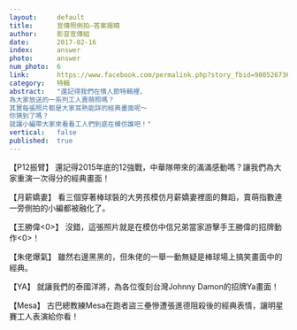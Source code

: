 ```yaml
---
layout:     default
title:      宣傳照側拍—答案揭曉
author:     影音宣傳組
date:       2017-02-16
index:      answer
photo:      answer
num_photo:  6
link:       https://www.facebook.com/permalink.php?story_fbid=900526736756111&id=815683195240466
category:   特輯
abstract:   "還記得我們在情人節特輯裡，
為大家放送的一系列工人賣萌照嗎？
其實每張照片都是大家耳熟能詳的經典畫面呢～
你猜到了嗎？
就讓小編帶大家來看看工人們到底在模仿誰吧！"
vertical:   false
published:  true
---
```


   【P12振臂】
   還記得2015年底的12強戰，中華隊帶來的滿滿感動嗎？讓我們為大家重演一次得分的經典畫面！

   【月薪嬌妻】
   看三個穿著棒球裝的大男孩模仿月薪嬌妻裡面的舞蹈，賣萌指數連一旁側拍的小編都被融化了。

   【王勝偉<0>】
   沒錯，這張照片就是在模仿中信兄弟當家游擊手王勝偉的招牌動作<0>！

   【朱佬爆氣】
   雖然右邊黑黑的，但朱佬的一舉一動無疑是棒球場上搞笑畫面中的經典。

   【YA】
   就讓我們的泰國洋將，為各位復刻台灣Johnny Damon的招牌Ya畫面！

   【Mesa】
   古巴總教練Mesa在跑者盜三壘慘遭張進德阻殺後的經典表情，讓明星賽工人表演給你看！
